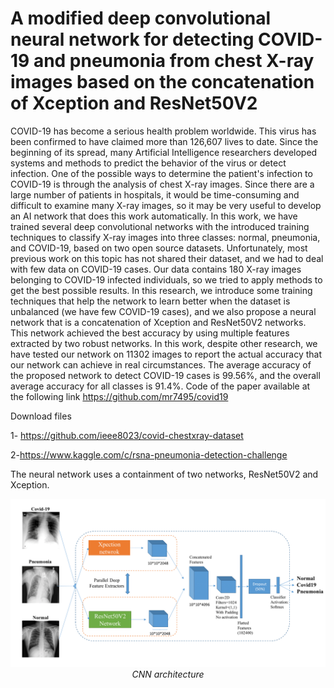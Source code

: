 
# A modified deep convolutional neural network for detecting COVID-19 and pneumonia from chest X-ray images based on the concatenation of Xception and ResNet50V2

COVID-19 has become a serious health problem worldwide.  This virus has been confirmed to have claimed more than 126,607 lives to date. Since the beginning of its spread, many Artificial Intelligence researchers developed systems and methods to predict the behavior of the virus or detect infection. One of the possible ways to determine the patient's infection to COVID-19 is through the analysis of chest X-ray images. Since there are a large number of patients in hospitals, it would be time-consuming and difficult to examine many X-ray images, so it may be very useful to develop an AI network that does this work automatically.  In this work, we have trained several deep convolutional networks with the introduced training techniques to classify X-ray images into three classes: normal, pneumonia, and COVID-19, based on two open source datasets. Unfortunately, most previous work on this topic has not shared their dataset, and we had to deal with few data on COVID-19 cases. Our data contains 180 X-ray images belonging to COVID-19 infected individuals, so we tried to apply methods to get the best possible results. In this research, we introduce some training techniques that help the network to learn better when the dataset is unbalanced (we have few COVID-19 cases), and we also propose a neural network that is a concatenation of Xception and ResNet50V2 networks. This network achieved the best accuracy by using multiple features extracted by two robust networks. In this work, despite other research, we have tested our network on 11302 images to report the actual accuracy that our network can achieve in real circumstances. The average accuracy of the proposed network to detect COVID-19 cases is 99.56%, and the overall average accuracy for all classes is 91.4%. Code of the paper available at the following link  https://github.com/mr7495/covid19




Download files 

1- https://github.com/ieee8023/covid-chestxray-dataset

2-https://www.kaggle.com/c/rsna-pneumonia-detection-challenge 

The neural network uses a containment of two networks, ResNet50V2 and Xception. 


<p align="center">
	<img src="images/concatenated_net.png" alt="photo not available" width="100%" height="70%">
	<br>
	<em>CNN architecture</em>
</p>

